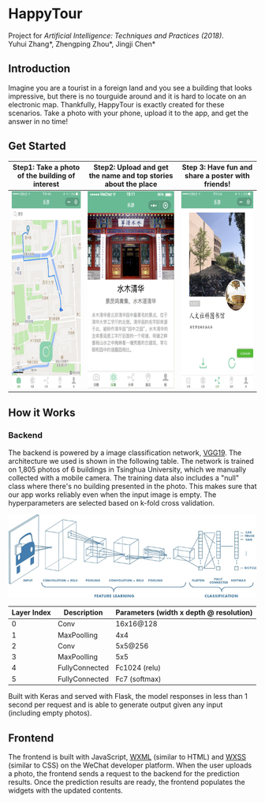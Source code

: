# HappyTour

Project for *Artificial Intelligence: Techniques and Practices (2018)*.<br>
Yuhui Zhang\*, Zhengping Zhou\*, Jingji Chen*

## Introduction

Imagine you are a tourist in a foreign land and you see a building that looks impressive, but there is no tourguide around and it is hard to locate on an electronic map. Thankfully, HappyTour is exactly created for these scenarios. Take a photo with your phone, upload it to the app, and get the answer in no time!

## Get Started

|       Step1: Take a photo of the building of interest        | Step2: Upload and get the name and top stories about the place |      Step 3: Have fun and share a poster with friends!       |
| :----------------------------------------------------------: | :----------------------------------------------------------: | :----------------------------------------------------------: |
| <img src="README.assets/image-20210201163931258.png" width="230" height="400"> | <img src="README.assets/image-20210201163942090.png" width="230" height="400"> | <img src="README.assets/image-20210201164105953.png" width="230" height="400"> |

## How it Works

### Backend

The backend is powered by a image classification network, [VGG19](https://arxiv.org/abs/1409.1556). The architecture we used is shown in the following table. The network is trained on 1,805 photos of 6 buildings in Tsinghua University, which we manually collected with a mobile camera. The training data also includes a "null" class where there's no building presented in the photo. This makes sure that our app works reliably even when the input image is empty. The hyperparameters are selected based on k-fold cross validation.

![image-20210201170209085](README.assets/image-20210201170209085.png)

| Layer Index | Description    | Parameters (width x depth @ resolution) |
| ----------- | -------------- | --------------------------------------- |
| 0           | Conv           | 16x16@128                               |
| 1           | MaxPoolling    | 4x4                                     |
| 2           | Conv           | 5x5@256                                 |
| 3           | MaxPoolling    | 5x5                                     |
| 4           | FullyConnected | Fc1024 (relu)                           |
| 5           | FullyConnected | Fc7 (softmax)                           |

Built with Keras and served with Flask, the model responses in less than 1 second per request and is able to generate output given any input (including empty photos).

## Frontend

The frontend is built with JavaScript, [WXML](https://developers.weixin.qq.com/miniprogram/en/dev/framework/view/wxml/) (similar to HTML) and [WXSS](https://developers.weixin.qq.com/miniprogram/en/dev/framework/view/wxss.html) (similar to CSS) on the WeChat developer platform. When the user uploads a photo, the frontend sends a request to the backend for the prediction results. Once the prediction results are ready, the frontend populates the widgets with the updated contents.

